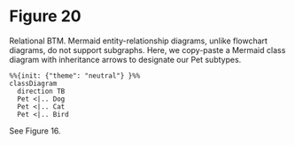 # Figure 20

Relational BTM.
Mermaid entity-relationship diagrams, unlike flowchart diagrams, do not support subgraphs.
Here, we copy-paste a Mermaid class diagram with inheritance arrows to designate our Pet subtypes.

```mermaid
%%{init: {"theme": "neutral"} }%%
classDiagram
  direction TB
  Pet <|.. Dog
  Pet <|.. Cat
  Pet <|.. Bird
```

See Figure 16.